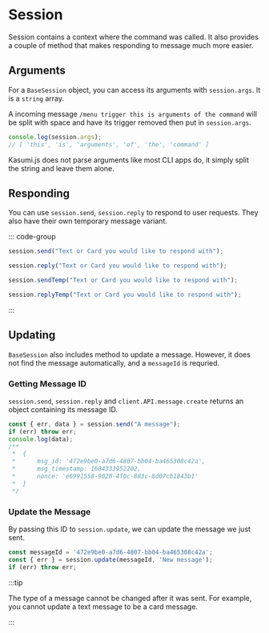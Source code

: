 # Session

Session contains a context where the command was called. It also provides a couple of method that makes responding to message much more easier.

## Arguments

For a `BaseSession` object, you can access its arguments with `session.args`. It is a `string` array.

A incoming message `/menu trigger this is arguments of the command` will be split with space and have its trigger removed then put in `session.args`.

``` typescript
console.log(session.args);
// [ 'this', 'is', 'arguments', 'of', 'the', 'command' ]
```

Kasumi.js does not parse arguments like most CLI apps do, it simply split the string and leave them alone.

## Responding

You can use `session.send`, `session.reply` to respond to user requests. They also have their own temporary message variant.

::: code-group

```typescript [Send]
session.send("Text or Card you would like to respond with");
```

```typescript [Reply]
session.reply("Text or Card you would like to respond with");
```

```typescript [Send Temporarily]
session.sendTemp("Text or Card you would like to respond with");
```

```typescript [Reply Temporarily]
session.replyTemp("Text or Card you would like to respond with");
```

:::

## Updating

`BaseSession` also includes method to update a message. However, it does not find the message automatically, and a `messageId` is requried.

### Getting Message ID

`session.send`, `session.reply` and `client.API.message.create` returns an object containing its message ID.

```typescript
const { err, data } = session.send("A message");
if (err) throw err;
console.log(data);
/**
 *  {
 *      msg_id: '472e9be0-a7d6-4807-bb04-ba465308c42a',
 *      msg_timestamp: 1684333952202,
 *      nonce: 'e6991558-9020-4f0c-883c-8d07cb1843b1'
 *  }
 */
```

### Update the Message

By passing this ID to `session.update`, we can update the message we just sent.

```typescript
const messageId = '472e9be0-a7d6-4807-bb04-ba465308c42a';
const { err } = session.update(messageId, 'New message');
if (err) throw err;
```

:::tip

The type of a message cannot be changed after it was sent. For example, you cannot update a text message to be a card message.

:::
